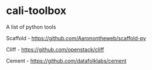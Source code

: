 # cali-toolbox
A list of python tools

Scaffold - https://github.com/Aaronontheweb/scaffold-py

Cliff - https://github.com/openstack/cliff

Cement - https://github.com/datafolklabs/cement


